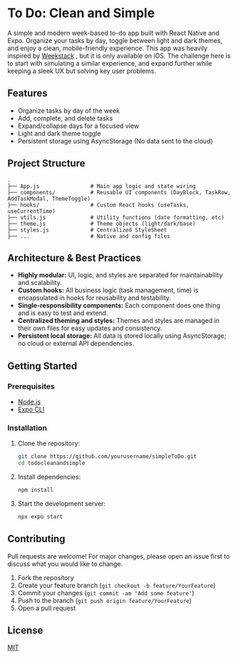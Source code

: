 # To Do: Clean and Simple

A simple and modern week-based to-do app built with React Native and Expo. Organize your tasks by day, toggle between light and dark themes, and enjoy a clean, mobile-friendly experience. This app was heavily inspired by [Weekstack](https://weekstack.io/) , but it is only available on iOS. The challenge here is to start with simulating a similar experience, and expand further while keeping a sleek UX but solving key user problems.

## Features
- Organize tasks by day of the week
- Add, complete, and delete tasks
- Expand/collapse days for a focused view
- Light and dark theme toggle
- Persistent storage using AsyncStorage (No data sent to the cloud)

## Project Structure

```
.
├── App.js                # Main app logic and state wiring
├── components/           # Reusable UI components (DayBlock, TaskRow, AddTaskModal, ThemeToggle)
├── hooks/                # Custom React hooks (useTasks, useCurrentTime)
├── utils.js              # Utility functions (date formatting, etc)
├── theme.js              # Theme objects (light/dark/base)
├── styles.js             # Centralized StyleSheet
├── ...                   # Native and config files
```

## Architecture & Best Practices
- **Highly modular:** UI, logic, and styles are separated for maintainability and scalability.
- **Custom hooks:** All business logic (task management, time) is encapsulated in hooks for reusability and testability.
- **Single-responsibility components:** Each component does one thing and is easy to test and extend.
- **Centralized theming and styles:** Themes and styles are managed in their own files for easy updates and consistency.
- **Persistent local storage:** All data is stored locally using AsyncStorage; no cloud or external API dependencies.

## Getting Started

### Prerequisites
- [Node.js](https://nodejs.org/)
- [Expo CLI](https://docs.expo.dev/get-started/installation/)

### Installation
1. Clone the repository:
   ```sh
   git clone https://github.com/yourusername/simpleToDo.git
   cd todocleanandsimple
   ```
2. Install dependencies:
   ```sh
   npm install
   ```
3. Start the development server:
   ```sh
   npx expo start
   ```

## Contributing
Pull requests are welcome! For major changes, please open an issue first to discuss what you would like to change.

1. Fork the repository
2. Create your feature branch (`git checkout -b feature/YourFeature`)
3. Commit your changes (`git commit -am 'Add some feature'`)
4. Push to the branch (`git push origin feature/YourFeature`)
5. Open a pull request

## License
[MIT](LICENSE) 
